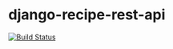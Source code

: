 # django-recipe-rest-api

[![Build Status](https://travis-ci.com/almabud/django-recipe-rest-api.svg?branch=master)](https://travis-ci.com/almabud/django-recipe-rest-api)